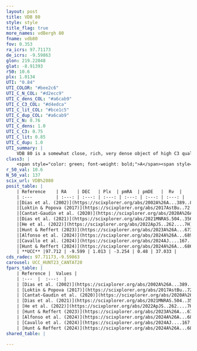 ```yaml
---
layout: post
title: VDB 80
style: style
title_flag: true
more_names: vdBergh 80
fname: vdb80
fov: 0.353
ra_icrs: 97.71173
de_icrs: -9.59863
glon: 219.22048
glat: -8.91393
r50: 10.6
plx: 1.0134
UTI: "0.84"
UTI_COLOR: "#bee2c6"
UTI_C_N_COL: "#d2ecc9"
UTI_C_dens_COL: "#a6cab9"
UTI_C_C3_COL: "#d4edca"
UTI_C_lit_COL: "#bce1c5"
UTI_C_dup_COL: "#a6cab9"
UTI_C_N: 0.76
UTI_C_dens: 1.0
UTI_C_C3: 0.75
UTI_C_lit: 0.85
UTI_C_dup: 1.0
UTI_summary: |
    VDB 80 is a somewhat close, rich, very dense object of high C3 quality. It is well-studied in the literature.
class3: |
    <span style="color: green; font-weight: bold;">A</span><span style="color: #FFC300; font-weight: bold;">B</span>
r_50_val: 10.6
N_50_val: 137
scix_url: VDB%2080
posit_table: |
    | Reference    | RA    | DEC   | Plx  | pmRA  | pmDE   |  Rv  |
    | :---         | :---: | :---: | :---: | :---: | :---: | :---: |
    |[Dias et al. (2002)](https://scixplorer.org/abs/2002A%26A...389..871D) | 97.708 | -9.655 | -- | -3.45 | -11.64 | -- |
    |[Loktin & Popova (2017)](https://scixplorer.org/abs/2017AstBu..72..257L) | 97.71 | -9.654 | -- | -3.45 | -11.64 | -- |
    |[Cantat-Gaudin et al. (2020)](https://scixplorer.org/abs/2020A%26A...640A...1C) | 97.739 | -9.625 | 1.025 | -3.298 | 0.418 | -- |
    |[Dias et al. (2021)](https://scixplorer.org/abs/2021MNRAS.504..356D) | 97.747 | -9.621 | 1.026 | -3.285 | 0.481 | -- |
    |[He et al. (2022)](https://scixplorer.org/abs/2022ApJS..262....7H) | 97.795 | -9.583 | 1.029 | -3.227 | 0.459 | -- |
    |[Hunt & Reffert (2023)](https://scixplorer.org/abs/2023A%26A...673A.114H) | 97.731 | -9.633 | 1.001 | -3.25 | 0.569 | 35.818 |
    |[Alfonso et al. (2024)](https://scixplorer.org/abs/2024A%26A...689A..18A) | 97.635 | -9.548 | 0.976 | -3.258 | 0.736 | -- |
    |[Cavallo et al. (2024)](https://scixplorer.org/abs/2024AJ....167...12C) | 97.43 | -9.628 | 1.003 | -- | -- | -- |
    |[Hunt & Reffert (2024)](https://scixplorer.org/abs/2024A%26A...686A..42H) | 97.731 | -9.633 | 1.001 | -3.25 | 0.569 | 35.818 |
    | **UCC** |97.712 | -9.599 | 1.013 | -3.254 | 0.48 | 37.033 | 
cds_radec: 97.71173,-9.59863
carousel: UCC_HUNT23_CANTAT20
fpars_table: |
    | Reference |  Values |
    | :---  |  :---:  |
    | [Dias et al. (2002)](https://scixplorer.org/abs/2002A%26A...389..871D) | `E(B-V)=0.61, Dist=2100.0, Age=6.7` |
    | [Loktin & Popova (2017)](https://scixplorer.org/abs/2017AstBu..72..257L) | `E(B-V)=1.214, Dmod=10.302, logt=7.14` |
    | [Cantat-Gaudin et al. (2020)](https://scixplorer.org/abs/2020A%26A...640A...1C) | `AVNN=1.53, DMNN=9.8, AgeNN=6.81` |
    | [Dias et al. (2021)](https://scixplorer.org/abs/2021MNRAS.504..356D) | `Av=1.726, Dist=947, logage=6.79, [Fe/H]=-0.148` |
    | [He et al. (2022)](https://scixplorer.org/abs/2022ApJS..262....7H) | `A0=2.4, logAge=6.8` |
    | [Hunt & Reffert (2023)](https://scixplorer.org/abs/2023A%26A...673A.114H) | `AV50=2.005, diffAV50=2.555, MOD50=9.898, logAge50=6.751` |
    | [Alfonso et al. (2024)](https://scixplorer.org/abs/2024A%26A...689A..18A) | `AV=1.50216, MOD=9.80332, logAge=6.99507, Z=-0.1408` |
    | [Cavallo et al. (2024)](https://scixplorer.org/abs/2024AJ....167...12C) | `AV50=1.99, dMod50=10.55, logAge50=6.94, [Fe/H]50=-0.27` |
    | [Hunt & Reffert (2024)](https://scixplorer.org/abs/2024A%26A...686A..42H) | `MassJ=217.246` |
shared_table: |
    
---
```


